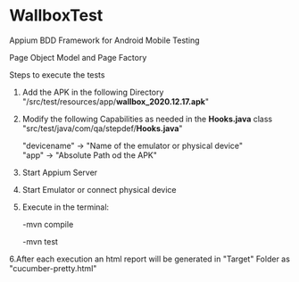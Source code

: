 # WallboxTest

Appium  BDD Framework for Android Mobile Testing

Page Object Model and Page Factory

Steps to execute the tests

1. Add the APK in the following Directory  "/src/test/resources/app/**wallbox_2020.12.17.apk**"
2. Modify the following Capabilities as needed in the **Hooks.java** class  "src/test/java/com/qa/stepdef/**Hooks.java**"

    "devicename" -> "Name of the emulator or physical device"  
    "app"        -> "Absolute Path od the APK"
3. Start Appium Server
4. Start Emulator or connect physical device
5. Execute in the terminal: 

      -mvn compile
      
      -mvn test
      
6.After each execution an html report will be generated in "Target" Folder as "cucumber-pretty.html"
